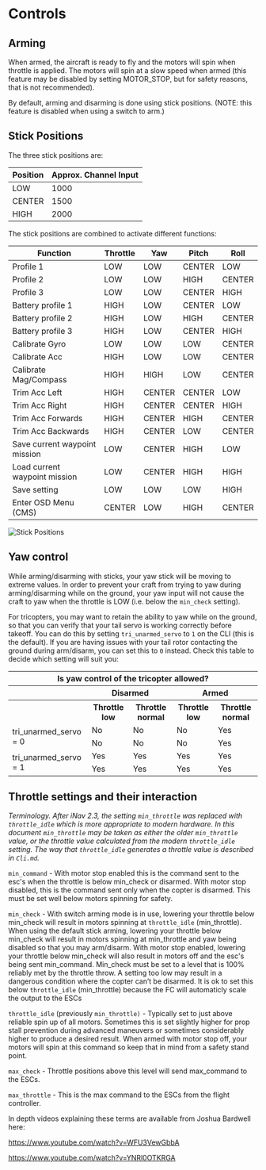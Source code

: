 # Controls

## Arming

When armed, the aircraft is ready to fly and the motors will spin when throttle is applied.  The motors will spin at a slow speed when armed (this feature may be disabled by setting MOTOR_STOP, but for safety reasons, that is not recommended).

By default, arming and disarming is done using stick positions.  (NOTE: this feature is disabled when using a switch to arm.)

## Stick Positions

The three stick positions are:

|Position        | Approx. Channel Input|
|----------------|----------------------|
|LOW             | 1000                 |
|CENTER          | 1500                 |
|HIGH            | 2000                 |

The stick positions are combined to activate different functions:

| Function                      | Throttle | Yaw     | Pitch  | Roll   |
| ----------------------------- | -------- | ------- | ------ | ------ |
| Profile 1                     | LOW      | LOW     | CENTER | LOW    |
| Profile 2                     | LOW      | LOW     | HIGH   | CENTER |
| Profile 3                     | LOW      | LOW     | CENTER | HIGH   |
| Battery profile 1             | HIGH     | LOW     | CENTER | LOW    |
| Battery profile 2             | HIGH     | LOW     | HIGH   | CENTER |
| Battery profile 3             | HIGH     | LOW     | CENTER | HIGH   |
| Calibrate Gyro                | LOW      | LOW     | LOW    | CENTER |
| Calibrate Acc                 | HIGH     | LOW     | LOW    | CENTER |
| Calibrate Mag/Compass         | HIGH     | HIGH    | LOW    | CENTER |
| Trim Acc Left                 | HIGH     | CENTER  | CENTER | LOW    |
| Trim Acc Right                | HIGH     | CENTER  | CENTER | HIGH   |
| Trim Acc Forwards             | HIGH     | CENTER  | HIGH   | CENTER |
| Trim Acc Backwards            | HIGH     | CENTER  | LOW    | CENTER |
| Save current waypoint mission | LOW      | CENTER  | HIGH   | LOW    |
| Load current waypoint mission | LOW      | CENTER  | HIGH   | HIGH   |
| Save setting                  | LOW      | LOW     | LOW    | HIGH   |
| Enter OSD Menu (CMS)          | CENTER   | LOW     | HIGH   | CENTER |

![Stick Positions](assets/images/StickPositions.png)

## Yaw control

While arming/disarming with sticks, your yaw stick will be moving to extreme values. In order to prevent your craft from trying to yaw during arming/disarming while on the ground, your yaw input will not cause the craft to yaw when the throttle is LOW (i.e. below the `min_check` setting).

For tricopters, you may want to retain the ability to yaw while on the ground, so that you can verify that your tail servo is working correctly before takeoff. You can do this by setting `tri_unarmed_servo` to `1` on the CLI (this is the default). If you are having issues with your tail rotor contacting the ground during arm/disarm, you can set this to `0` instead. Check this table to decide which setting will suit you:

<table>
    <tr>
        <th colspan="5">Is yaw control of the tricopter allowed?</th>
    </tr>
    <tr>
        <th></th><th colspan="2">Disarmed</th><th colspan="2">Armed</th>
    </tr>
    <tr>
        <th></th><th>Throttle low</th><th>Throttle normal</th><th>Throttle low</th><th>Throttle normal</th>
    </tr>
    <tr>
        <td rowspan="2">tri_unarmed_servo = 0</td><td>No</td><td>No</td><td>No</td><td>Yes</td>
    </tr>
    <tr>
        <td>No</td><td>No</td><td>No</td><td>Yes</td>
    </tr>
    <tr>
        <td rowspan="2">tri_unarmed_servo = 1</td><td>Yes</td><td>Yes</td><td>Yes</td><td>Yes</td>
    </tr>
    <tr>
        <td>Yes</td><td>Yes</td><td>Yes</td><td>Yes</td>
    </tr>
</table>

## Throttle settings and their interaction

*Terminology. After iNav 2.3, the setting `min_throttle` was replaced with `throttle_idle` which is more appropriate to modern hardware. In this document `min_throttle` may be taken as either the older `min_throttle` value, or the throttle value calculated  from the modern `throttle_idle` setting. The way that `throttle_idle` generates a throttle value is described in `Cli.md`.*

`min_command` -
With motor stop enabled this is the command sent to the esc's when the throttle is below min_check or disarmed. With motor stop disabled, this is the command sent only when the copter is disarmed. This must be set well below motors spinning for safety.

`min_check` -
With switch arming mode is in use, lowering your throttle below min_check will result in motors spinning at `throttle_idle`  (min_throttle). When using the default stick arming, lowering your throttle below min_check will result in motors spinning at min_throttle and yaw being disabled so that you may arm/disarm. With motor stop enabled, lowering your throttle below min_check will also result in motors off and the esc's being sent min_command. Min_check must be set to a level that is 100% reliably met by the throttle throw. A setting too low may result in a dangerous condition where the copter can’t be disarmed. It is ok to set this below `throttle_idle` (min_throttle) because the FC will automaticly scale the output to the ESCs

`throttle_idle` (previously `min_throttle)` -
Typically set to just above reliable spin up of all motors. Sometimes this is set slightly higher for prop stall prevention during advanced maneuvers or sometimes considerably higher to produce a desired result. When armed with motor stop off, your motors will spin at this command so keep that in mind from a safety stand point.

`max_check` -
Throttle positions above this level will send max_command to the ESCs.

`max_throttle` -
This is the max command to the ESCs from the flight controller.

In depth videos explaining these terms are available from Joshua Bardwell here:

https://www.youtube.com/watch?v=WFU3VewGbbA

https://www.youtube.com/watch?v=YNRl0OTKRGA
